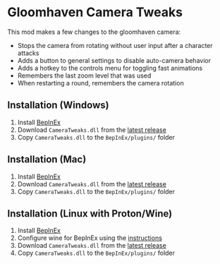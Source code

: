 # Gloomhaven Camera Tweaks
This mod makes a few changes to the gloomhaven camera:
- Stops the camera from rotating without user input after a character attacks
- Adds a button to general settings to disable auto-camera behavior
- Adds a hotkey to the controls menu for toggling fast animations
- Remembers the last zoom level that was used
- When restarting a round, remembers the camera rotation

## Installation (Windows)
1. Install [BepInEx](https://docs.bepinex.dev/articles/user_guide/installation/index.html?tabs=tabid-win)
2. Download `CameraTweaks.dll` from the [latest release](https://github.com/gummyboars/gloomhaven/releases)
3. Copy `CameraTweaks.dll` to the `BepInEx/plugins/` folder

## Installation (Mac)
1. Install [BepInEx](https://docs.bepinex.dev/articles/user_guide/installation/index.html?tabs=tabid-nix)
2. Download `CameraTweaks.dll` from the [latest release](https://github.com/gummyboars/gloomhaven/releases)
3. Copy `CameraTweaks.dll` to the `BepInEx/plugins/` folder

## Installation (Linux with Proton/Wine)
1. Install [BepInEx](https://docs.bepinex.dev/articles/user_guide/installation/index.html?tabs=tabid-nix)
2. Configure wine for BepInEx using the [instructions](https://docs.bepinex.dev/articles/advanced/proton_wine.html)
3. Download `CameraTweaks.dll` from the [latest release](https://github.com/gummyboars/gloomhaven/releases)
4. Copy `CameraTweaks.dll` to the `BepInEx/plugins/` folder
